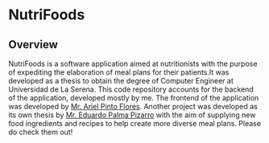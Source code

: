 # NutriFoods

## Overview

NutriFoods is a software application aimed at nutritionists with the purpose of expediting the elaboration of meal plans for their patients.It was developed as a thesis to obtain the degree of Computer Engineer at Universidad de La Serena. This code repository accounts for the backend of the application, developed mostly by me. The frontend of the application was developed by [Mr. Ariel Pinto Flores](https://github.com/arielpintof). Another project was developed as its own thesis by [Mr. Eduardo Palma Pizarro](https://github.com/EduardoPalma) with the aim of supplying new food ingredients and recipes to help create more diverse meal plans. Please do check them out!
